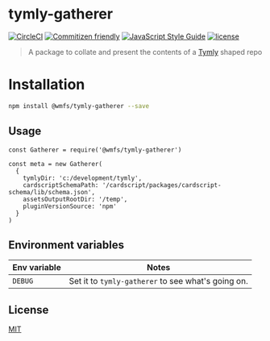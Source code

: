 # tymly-gatherer

[![CircleCI](https://circleci.com/gh/wmfs/tymly-gatherer.svg?style=svg)](https://circleci.com/gh/wmfs/tymly-gatherer)
[![Commitizen friendly](https://img.shields.io/badge/commitizen-friendly-brightgreen.svg)](http://commitizen.github.io/cz-cli/)
[![JavaScript Style Guide](https://img.shields.io/badge/code_style-standard-brightgreen.svg)](https://standardjs.com)
[![license](https://img.shields.io/github/license/mashape/apistatus.svg)](https://github.com/wmfs/tymly-gatherer/LICENSE)

> A package to collate and present the contents of a [Tymly](https://github.org/wmfs/tymly) shaped repo

# Installation

``` bash
npm install @wmfs/tymly-gatherer --save
```

## <a name="Usage"></a> Usage
```
const Gatherer = require('@wmfs/tymly-gatherer')

const meta = new Gatherer(
  {
    tymlyDir: 'c:/development/tymly',
    cardscriptSchemaPath: '/cardscript/packages/cardscript-schema/lib/schema.json',
    assetsOutputRootDir: '/temp',
    pluginVersionSource: 'npm'
  }
)
```


## Environment variables

| Env variable | Notes |
| -------------| ----- |
| `DEBUG`      | Set it to `tymly-gatherer` to see what's going on.


## <a name='license'></a>License
[MIT](https://github.com/wmfs/tymly-gatherer/blob/master/LICENSE)
